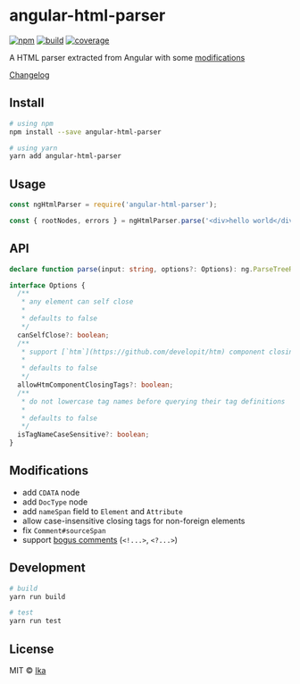 # angular-html-parser

[![npm](https://img.shields.io/npm/v/angular-html-parser.svg)](https://www.npmjs.com/package/angular-html-parser)
[![build](https://img.shields.io/travis/ikatyang/angular-html-parser/master.svg)](https://travis-ci.com/ikatyang/angular-html-parser/builds)
[![coverage](https://img.shields.io/codecov/c/github/ikatyang/angular-html-parser/master.svg)](https://codecov.io/gh/ikatyang/angular-html-parser)

A HTML parser extracted from Angular with some [modifications](#modifications)

[Changelog](https://github.com/ikatyang/angular-html-parser/blob/master/packages/angular-html-parser/CHANGELOG.md)

## Install

```sh
# using npm
npm install --save angular-html-parser

# using yarn
yarn add angular-html-parser
```

## Usage

```js
const ngHtmlParser = require('angular-html-parser');

const { rootNodes, errors } = ngHtmlParser.parse('<div>hello world</div>');
```

## API

```ts
declare function parse(input: string, options?: Options): ng.ParseTreeResult;

interface Options {
  /** 
   * any element can self close
   *
   * defaults to false
   */
  canSelfClose?: boolean;
  /** 
   * support [`htm`](https://github.com/developit/htm) component closing tags (`<//>`) 
   *
   * defaults to false
   */
  allowHtmComponentClosingTags?: boolean;
  /** 
   * do not lowercase tag names before querying their tag definitions
   *
   * defaults to false
   */
  isTagNameCaseSensitive?: boolean;
}
```

## Modifications

- add `CDATA` node
- add `DocType` node
- add `nameSpan` field to `Element` and `Attribute`
- allow case-insensitive closing tags for non-foreign elements
- fix `Comment#sourceSpan`
- support [bogus comments](https://www.w3.org/TR/html5/syntax.html#bogus-comment-state) (`<!...>`, `<?...>`)

## Development

```sh
# build
yarn run build

# test
yarn run test
```

## License

MIT © [Ika](https://github.com/ikatyang)

